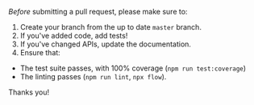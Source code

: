 _Before_ submitting a pull request, please make sure to:

1.  Create your branch from the up to date `master` branch.
2.  If you've added code, add tests!
3.  If you've changed APIs, update the documentation.
4.  Ensure that:

* The test suite passes, with 100% coverage (`npm run test:coverage`)
* The linting passes (`npm run lint`, `npx flow`).

Thanks you!
